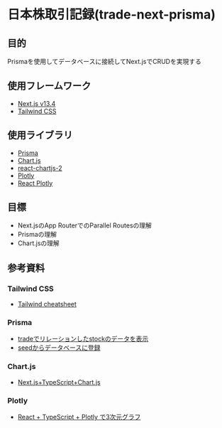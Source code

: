 # 日本株取引記録(trade-next-prisma)

## 目的

Prismaを使用してデータベースに接続してNext.jsでCRUDを実現する

## 使用フレームワーク

- [Next.js v13.4](https://nextjs.org/docs)
- [Tailwind CSS](https://tailwindcss.com/)

## 使用ライブラリ

- [Prisma](https://www.prisma.io/)
- [Chart.js](https://www.chartjs.org/docs/latest/)
- [react-chartjs-2](https://react-chartjs-2.js.org/)
- [Plotly](https://plotly.com/javascript/)
- [React Plotly](https://plotly.com/javascript/react/)

## 目標

- Next.jsのApp RouterでのParallel Routesの理解
- Prismaの理解
- Chart.jsの理解

## 参考資料

### Tailwind CSS

- [Tailwind cheatsheet](https://tailwindcomponents.com/cheatsheet/)

### Prisma

- [tradeでリレーションしたstockのデータを表示](https://zenn.dev/sendokakeru/articles/4d8d9b97d6c1ad)
- [seedからデータベースに登録](https://www.prisma.io/docs/guides/migrate/seed-database#seeding-your-database-with-typescript-or-javascript)

### Chart.js

- [Next.js+TypeScript+Chart.js](https://zenn.dev/nihashi/articles/1f8a1f828554af)
### Plotly

- [React + TypeScript + Plotly で3次元グラフ](https://qiita.com/aktr996/items/f3483c9fc17cf0ad3c10)
